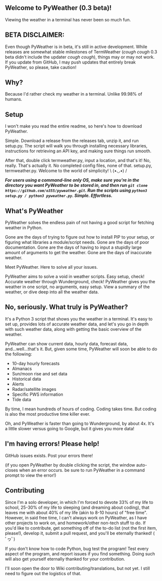 ## Welcome to PyWeather (0.3 beta)!
Viewing the weather in a terminal has never been so much fun.

## BETA DISCLAIMER:
Even though PyWeather is in beta, it's still in active development. While releases are somewhat stable milestones of TermWeather (*cough* *cough* 0.3 beta didn't include the updater *cough* *cough*), things may or may not work. If you update from GitHub, I may push updates that entirely break PyWeather, so please, take caution!

## Why?
Because I'd rather check my weather in a terminal. Unlike 99.98% of humans.

## Setup
I won't make you read the entire readme, so here's how to download PyWeather.

Simple. Download a release from the releases tab, unzip it, and run setup.py. The script will walk you through installing necessary libraries, instructions for retrieving an API key, and making sure things run smooth.

After that, double click termweather.py, input a location, and that's it! No, really. That's actually it. No completed config files, none of that. setup.py, termweather.py. Welcome to the world of simplicity! \ (•◡•) /

***For users using a command-line only OS, make sure you're in the directory you want PyWeather to be stored in, and then run `git clone https://github.com/o355/pyweather.git`. Run the scripts using `python3 setup.py / python3 pyweather.py`. Simple. Effortless.***

## What's PyWeather
PyWeather solves the endless pain of not having a good script for fetching weather in Python.

Gone are the days of trying to figure out how to install PIP to your setup, or figuring what libraries a module/script needs. Gone are the days of poor documentation. Gone are the days of having to input a stupidly large amount of arguments to get the weather. Gone are the days of inaccurate weather.

Meet PyWeather. Here to solve all your issues.

PyWeather aims to solve a void in weather scripts. Easy setup, check! Accurate weather through Wunderground, check! PyWeather gives you the weather in one script, no arguments, easy setup. View a summary of the weather, or dive deep into all the weather data.

## No, seriously. What truly is PyWeather?
It's a Python 3 script that shows you the weather in a terminal. It's easy to set up, provides lots of accurate weather data, and let's you go in depth with such weather data, along with getting the basic overview of the weather. 

PyWeather can show current data, hourly data, forecast data, and...well...that's it. But, given some time, PyWeather will soon be able to do the following:
* 10-day hourly forecasts
* Almanacs
* Sun/moon rise and set data
* Historical data
* Alerts
* Radar/satellite images
* Specific PWS information
* Tide data

By time, I mean hundreds of hours of coding. Coding takes time. But coding is also the most productive time killer ever.

Oh, and PyWeather is faster than going to Wunderground, by about 4x. It's a little slower versus going to Google, but it gives you more data!

## I'm having errors! Please help!
GitHub issues exists. Post your errors there!

(if you open PyWeather by double clicking the script, the window auto-closes when an error occurs. be sure to run PyWeather in a command prompt to view the error!)

## Contributing
Since I'm a solo developer, in which I'm forced to devote 33% of my life to school, 25-30% of my life to sleeping (and dreaming about coding), that leaves me with about 40% of my life (akin to 8-10 hours) of "free time". However, in said free time, I can't always work on PyWeather, as I have other projects to work on, and homework/other non-tech stuff to do. If you'd like to contribute, get something off of the to-do list (not the first item, please!), develop it, submit a pull request, and you'll be eternally thanked! ( ﾟヮﾟ)

If you don't know how to code Python, bug test the program! Test every aspect of the program, and report issues if you find something. Doing such will also get yourself eternally thanked for your contribution. 

I'll soon open the door to Wiki contributing/translations, but not yet. I still need to figure out the logistics of that.

